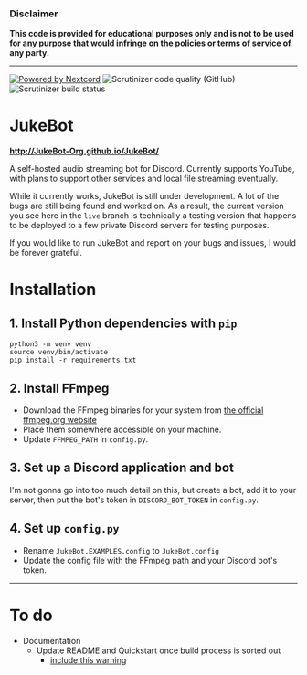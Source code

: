 ### Disclaimer
**This code is provided for educational purposes only and is not to be used for any purpose that would infringe on the policies or terms of service of any party.**

------------------------

[![Powered by Nextcord](https://custom-icon-badges.herokuapp.com/badge/-Powered%20by%20Nextcord-0d1620?logo=nextcord)](https://github.com/nextcord/nextcord "Powered by Nextcord Python API Wrapper") ![Scrutinizer code quality (GitHub)](https://img.shields.io/scrutinizer/quality/g/JukeBot-Org/JukeBot/testing) ![Scrutinizer build status](https://img.shields.io/scrutinizer/build/g/JukeBot-Org/JukeBot/testing)

# JukeBot

**http://JukeBot-Org.github.io/JukeBot/**

A self-hosted audio streaming bot for Discord. Currently supports YouTube, with plans to support other services and local file streaming eventually.

While it currently works, JukeBot is still under development. A lot of the bugs are still being found and worked on. As a result, the current version you see here in the `live` branch is technically a testing version that happens to be deployed to a few private Discord servers for testing purposes.

If you would like to run JukeBot and report on your bugs and issues, I would be forever grateful.

# Installation

## 1. Install Python dependencies with `pip`
```
python3 -m venv venv
source venv/bin/activate
pip install -r requirements.txt
```

## 2. Install FFmpeg
* Download the FFmpeg binaries for your system from [the official ffmpeg.org website](https://ffmpeg.org/download.html)
* Place them somewhere accessible on your machine.
* Update `FFMPEG_PATH` in `config.py`.

## 3. Set up a Discord application and bot
I'm not gonna go into too much detail on this, but create a bot, add it to your server, then put the bot's token in `DISCORD_BOT_TOKEN` in `config.py`.

## 4. Set up `config.py`
* Rename `JukeBot.EXAMPLES.config` to `JukeBot.config`
* Update the config file with the FFmpeg path and your Discord bot's token.

-------

# To do
* Documentation
  * Update README and Quickstart once build process is sorted out
    * [include this warning](https://gist.github.com/vbe0201/ade9b80f2d3b64643d854938d40a0a2d#gistcomment-3311754)
